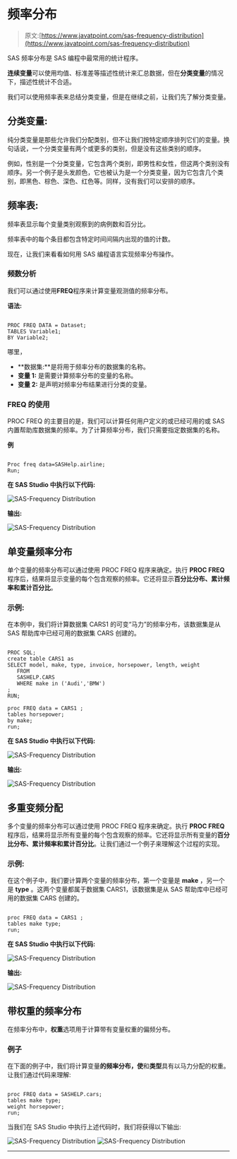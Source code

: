 # 频率分布

> 原文:[https://www.javatpoint.com/sas-frequency-distribution](https://www.javatpoint.com/sas-frequency-distribution)

SAS 频率分布是 SAS 编程中最常用的统计程序。

**连续变量**可以使用均值、标准差等描述性统计来汇总数据，但在**分类变量**的情况下，描述性统计不合适。

我们可以使用频率表来总结分类变量，但是在继续之前，让我们先了解分类变量。

## 分类变量:

纯分类变量是那些允许我们分配类别，但不让我们按特定顺序排列它们的变量。换句话说，一个分类变量有两个或更多的类别，但是没有这些类别的顺序。

例如，性别是一个分类变量，它包含两个类别，即男性和女性，但这两个类别没有顺序。另一个例子是头发颜色，它也被认为是一个分类变量，因为它包含几个类别，即黑色、棕色、深色、红色等。同样，没有我们可以安排的顺序。

## 频率表:

频率表显示每个变量类别观察到的病例数和百分比。

频率表中的每个条目都包含特定时间间隔内出现的值的计数。

现在，让我们来看看如何用 SAS 编程语言实现频率分布操作。

### 频数分析

我们可以通过使用**FREQ**程序来计算变量观测值的频率分布。

**语法:**

```

PROC FREQ DATA = Dataset;
TABLES Variable1;
BY Variable2;

```

哪里，

*   **数据集:**是将用于频率分布的数据集的名称。
*   **变量 1:** 是需要计算频率分布的变量的名称。
*   **变量 2:** 是声明对频率分布结果进行分类的变量。

### FREQ 的使用

PROC FREQ 的主要目的是，我们可以计算任何用户定义的或已经可用的或 SAS 内置帮助库数据集的频率。为了计算频率分布，我们只需要指定数据集的名称。

**例**

```

Proc freq data=SASHelp.airline;
Run;

```

**在 SAS Studio 中执行以下代码:**

![SAS-Frequency Distribution](../Images/b1b45fa176d363e066b39eb765c01796.png)

**输出:**

![SAS-Frequency Distribution](../Images/006a6be663b52dc9d26ea98302eb33a7.png)

## 单变量频率分布

单个变量的频率分布可以通过使用 PROC FREQ 程序来确定。执行 **PROC FREQ** 程序后，结果将显示变量的每个包含观察的频率。它还将显示**百分比分布、累计频率和累计百分比**。

### 示例:

在本例中，我们将计算数据集 CARS1 的可变“马力”的频率分布，该数据集是从 SAS 帮助库中已经可用的数据集 CARS 创建的。

```

PROC SQL;
create table CARS1 as
SELECT model, make, type, invoice, horsepower, length, weight
   FROM 
   SASHELP.CARS
   WHERE make in ('Audi','BMW')
;
RUN;

proc FREQ data = CARS1 ;
tables horsepower; 
by make;
run;

```

**在 SAS Studio 中执行以下代码:**

![SAS-Frequency Distribution](../Images/6ba24274892ea06d4b024289dd5afbd9.png)

**输出:**

![SAS-Frequency Distribution](../Images/fc0ab430c13a596a404299b7f254bdf4.png)

## 多重变频分配

多个变量的频率分布可以通过使用 PROC FREQ 程序来确定。执行 **PROC FREQ** 程序后，结果将显示所有变量的每个包含观察的频率。它还将显示所有变量的**百分比分布、累计频率和累计百分比**。让我们通过一个例子来理解这个过程的实现。

### 示例:

在这个例子中，我们要计算两个变量的频率分布，第一个变量是 **make** ，另一个是 **type** 。这两个变量都属于数据集 CARS1，该数据集是从 SAS 帮助库中已经可用的数据集 CARS 创建的。

```

proc FREQ data = CARS1 ;
tables make type; 
run;

```

**在 SAS Studio 中执行以下代码:**

![SAS-Frequency Distribution](../Images/b52d651de290e5bfcd1ff4e6023a1694.png)

**输出:**

![SAS-Frequency Distribution](../Images/98ac31138eb58ebc7a37c3d3beb4babf.png)

## 带权重的频率分布

在频率分布中，**权重**选项用于计算带有变量权重的偏频分布。

### 例子

在下面的例子中，我们将计算变量**的频率分布，使**和**类型**具有以马力分配的权重。让我们通过代码来理解:

```

proc FREQ data = SASHELP.cars;
tables make type; 
weight horsepower;
run;

```

当我们在 SAS Studio 中执行上述代码时，我们将获得以下输出:

![SAS-Frequency Distribution](../Images/4ef4dc75801cadcdf0b1e28628d67a87.png)
![SAS-Frequency Distribution](../Images/45f3f38077d5c0225295a423a50a6432.png)

* * *